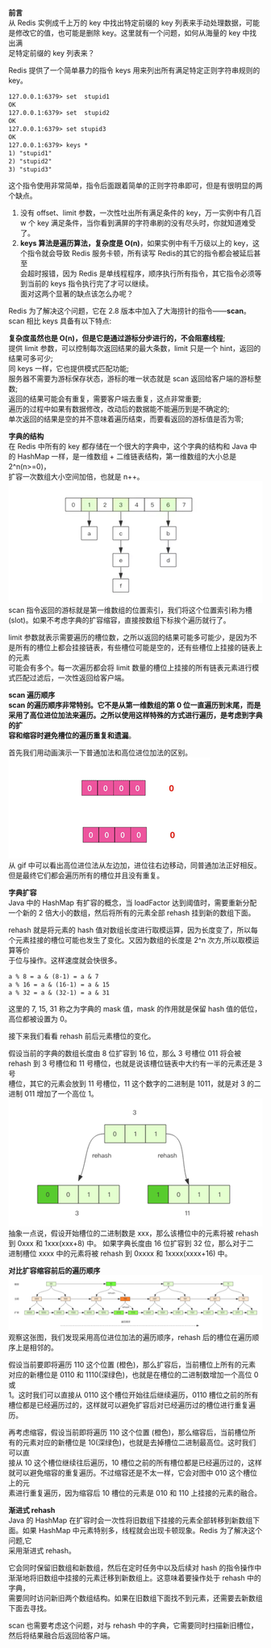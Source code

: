 **前言**  
从 Redis 实例成千上万的 key 中找出特定前缀的 key 列表来手动处理数据，可能是修改它的值，也可能是删除 key。这里就有一个问题，如何从海量的 key 中找出满  
足特定前缀的 key 列表来？  
  
Redis 提供了一个简单暴力的指令 keys 用来列出所有满足特定正则字符串规则的 key。  
  
    127.0.0.1:6379> set  stupid1
    OK 
    127.0.0.1:6379> set  stupid2
    OK 
    127.0.0.1:6379> set stupid3
    OK 
    127.0.0.1:6379> keys * 
    1) "stupid1" 
    2) "stupid2" 
    3) "stupid3" 
  
这个指令使用非常简单，指令后面跟着简单的正则字符串即可，但是有很明显的两个缺点。  
1. 没有 offset、limit 参数，一次性吐出所有满足条件的 key，万一实例中有几百 w 个 key 满足条件，当你看到满屏的字符串刷的没有尽头时，你就知道难受了。  
2. **keys 算法是遍历算法，复杂度是 O(n)**，如果实例中有千万级以上的 key，这个指令就会导致 Redis 服务卡顿，所有读写 Redis的其它的指令都会被延后甚至  
会超时报错，因为 Redis 是单线程程序，顺序执行所有指令，其它指令必须等到当前的 keys 指令执行完了才可以继续。  
面对这两个显著的缺点该怎么办呢？  
  
Redis 为了解决这个问题，它在 2.8 版本中加入了大海捞针的指令——**scan**。scan 相比 keys 具备有以下特点:  
  
**复杂度虽然也是 O(n)，但是它是通过游标分步进行的，不会阻塞线程**;  
提供 limit 参数，可以控制每次返回结果的最大条数，limit 只是一个 hint，返回的结果可多可少;  
同 keys 一样，它也提供模式匹配功能;  
服务器不需要为游标保存状态，游标的唯一状态就是 scan 返回给客户端的游标整数;  
返回的结果可能会有重复，需要客户端去重复，这点非常重要;  
遍历的过程中如果有数据修改，改动后的数据能不能遍历到是不确定的;  
单次返回的结果是空的并不意味着遍历结束，而要看返回的游标值是否为零;  
  
**字典的结构**  
在 Redis 中所有的 key 都存储在一个很大的字典中，这个字典的结构和 Java 中的 HashMap 一样，是一维数组 + 二维链表结构，第一维数组的大小总是 2^n(n>=0)，  
扩容一次数组大小空间加倍，也就是 n++。     
![image](https://github.com/Duuuhs/blog/blob/master/res/png/Redis%20%E4%B8%BA%E4%BB%80%E4%B9%88%E4%B8%8D%E5%BB%BA%E8%AE%AE%E4%BD%BF%E7%94%A8%20keys%20%E5%91%BD%E4%BB%A4_%E5%AD%97%E5%85%B8%E7%9A%84%E7%BB%93%E6%9E%84.png)   
scan 指令返回的游标就是第一维数组的位置索引，我们将这个位置索引称为槽 (slot)。如果不考虑字典的扩容缩容，直接按数组下标挨个遍历就行了。     
  
limit 参数就表示需要遍历的槽位数，之所以返回的结果可能多可能少，是因为不是所有的槽位上都会挂接链表，有些槽位可能是空的，还有些槽位上挂接的链表上的元素  
可能会有多个。每一次遍历都会将 limit 数量的槽位上挂接的所有链表元素进行模式匹配过滤后，一次性返回给客户端。  
  
**scan 遍历顺序**  
**scan 的遍历顺序非常特别。它不是从第一维数组的第 0 位一直遍历到末尾，而是采用了高位进位加法来遍历。之所以使用这样特殊的方式进行遍历，是考虑到字典的扩  
容和缩容时避免槽位的遍历重复和遗漏**。  
  
首先我们用动画演示一下普通加法和高位进位加法的区别。   
![image](https://github.com/Duuuhs/blog/blob/master/res/png/Redis%20%E4%B8%BA%E4%BB%80%E4%B9%88%E4%B8%8D%E5%BB%BA%E8%AE%AE%E4%BD%BF%E7%94%A8%20keys%20%E5%91%BD%E4%BB%A4_%E4%BD%8D%E8%BF%9B%E6%B3%95%E7%9A%84%E5%8C%BA%E5%88%AB.gif)  
从 gif 中可以看出高位进位法从左边加，进位往右边移动，同普通加法正好相反。但是最终它们都会遍历所有的槽位并且没有重复。  
  
**字典扩容**  
Java 中的 HashMap 有扩容的概念，当 loadFactor 达到阈值时，需要重新分配一个新的 2 倍大小的数组，然后将所有的元素全部 rehash 挂到新的数组下面。  
  
rehash 就是将元素的 hash 值对数组长度进行取模运算，因为长度变了，所以每个元素挂接的槽位可能也发生了变化。又因为数组的长度是 2^n 次方,所以取模运算等价  
于位与操作。这样速度就会快很多。  
  
    a % 8 = a & (8-1) = a & 7
    a % 16 = a & (16-1) = a & 15
    a % 32 = a & (32-1) = a & 31
  
这里的 7, 15, 31 称之为字典的 mask 值，mask 的作用就是保留 hash 值的低位，高位都被设置为 0。  
  
接下来我们看看 rehash 前后元素槽位的变化。  
  
假设当前的字典的数组长度由 8 位扩容到 16 位，那么 3 号槽位 011 将会被 rehash 到 3 号槽位和 11 号槽位，也就是说该槽位链表中大约有一半的元素还是 3 号  
槽位，其它的元素会放到 11 号槽位，11 这个数字的二进制是 1011，就是对 3 的二进制 011 增加了一个高位 1。   
![image](https://github.com/Duuuhs/blog/blob/master/res/png/Redis%20%E4%B8%BA%E4%BB%80%E4%B9%88%E4%B8%8D%E5%BB%BA%E8%AE%AE%E4%BD%BF%E7%94%A8%20keys%20%E5%91%BD%E4%BB%A4_%E5%AD%97%E5%85%B8%E6%89%A9%E5%AE%B9.png)  
  抽象一点说，假设开始槽位的二进制数是 xxx，那么该槽位中的元素将被 rehash 到 0xxx 和 1xxx(xxx+8) 中。 如果字典长度由 16 位扩容到 32 位，那么对于二  
  进制槽位 xxxx 中的元素将被 rehash 到 0xxxx 和 1xxxx(xxxx+16) 中。  
  
**对比扩容缩容前后的遍历顺序**  
![image](https://github.com/Duuuhs/blog/blob/master/res/png/Redis%20%E4%B8%BA%E4%BB%80%E4%B9%88%E4%B8%8D%E5%BB%BA%E8%AE%AE%E4%BD%BF%E7%94%A8%20keys%20%E5%91%BD%E4%BB%A4_%E5%AF%B9%E6%AF%94%E6%89%A9%E5%AE%B9%E7%BC%A9%E5%AE%B9%E5%89%8D%E5%90%8E%E7%9A%84%E9%81%8D%E5%8E%86%E9%A1%BA%E5%BA%8F.png)  
观察这张图，我们发现采用高位进位加法的遍历顺序，rehash 后的槽位在遍历顺序上是相邻的。  
  
假设当前要即将遍历 110 这个位置 (橙色)，那么扩容后，当前槽位上所有的元素对应的新槽位是 0110 和 1110(深绿色)，也就是在槽位的二进制数增加一个高位 0 或  
1。这时我们可以直接从 0110 这个槽位开始往后继续遍历，0110 槽位之前的所有槽位都是已经遍历过的，这样就可以避免扩容后对已经遍历过的槽位进行重复遍历。  
  
再考虑缩容，假设当前即将遍历 110 这个位置 (橙色)，那么缩容后，当前槽位所有的元素对应的新槽位是 10(深绿色)，也就是去掉槽位二进制最高位。这时我们可以直  
接从 10 这个槽位继续往后遍历，10 槽位之前的所有槽位都是已经遍历过的，这样就可以避免缩容的重复遍历。不过缩容还是不太一样，它会对图中 010 这个槽位上的元  
素进行重复遍历，因为缩容后 10 槽位的元素是 010 和 110 上挂接的元素的融合。  
  
**渐进式 rehash**  
Java 的 HashMap 在扩容时会一次性将旧数组下挂接的元素全部转移到新数组下面。如果 HashMap 中元素特别多，线程就会出现卡顿现象。Redis 为了解决这个问题,它  
采用渐进式 rehash。  
  
它会同时保留旧数组和新数组，然后在定时任务中以及后续对 hash 的指令操作中渐渐地将旧数组中挂接的元素迁移到新数组上。这意味着要操作处于 rehash 中的字典，  
需要同时访问新旧两个数组结构。如果在旧数组下面找不到元素，还需要去新数组下面去寻找。  
  
scan 也需要考虑这个问题，对与 rehash 中的字典，它需要同时扫描新旧槽位，然后将结果融合后返回给客户端。  

